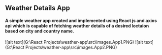 ## Weather Details App

#### A simple weather app created and implemented using React js and axios api which is capable of fetching  weather details of a desired loctaion based on city and country name.

![alt text](G:\React Projects\weather-app\src\images.App1.PNG)
![alt text](G:\React Projects\weather-app\src\images.App2.PNG)